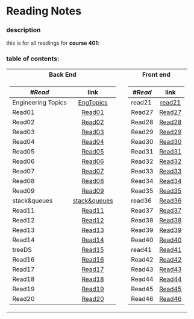 # Reading Notes
### description
this is for all readings for **course 401**: <br />
### table of contents: <br />
<table>
<tr><th>Back End </th><th></th><th>Front end</th>
<tr><td>


|  ***#Read*** |      link      |
|----------|:-------------:|
| Engineering Topics | [EngTopics](https://yousef-401-advanced-javascript.github.io/reading-notes401/EngTopics)|
| Read01 | [Read01](https://yousef-401-advanced-javascript.github.io/reading-notes401/read01) |
| Read02 | [Read02](https://yousef-401-advanced-javascript.github.io/reading-notes401/read02) |
| Read03 | [Read03](https://yousef-401-advanced-javascript.github.io/reading-notes401/read03) |
| Read04 | [Read04](https://yousef-401-advanced-javascript.github.io/reading-notes401/read04) |
| Read05 | [Read05](https://yousef-401-advanced-javascript.github.io/reading-notes401/read05Linkedlist) |
| Read06 | [Read06](https://yousef-401-advanced-javascript.github.io/reading-notes401/read06) |
| Read07 | [Read07](https://yousef-401-advanced-javascript.github.io/reading-notes401/read07) |
| Read08 | [Read08](https://yousef-401-advanced-javascript.github.io/reading-notes401/read08) |
| Read09 | [Read09](https://yousef-401-advanced-javascript.github.io/reading-notes401/read09) |
| stack&queues | [stack&queues](https://yousef-401-advanced-javascript.github.io/reading-notes401/stack&queues) |
| Read11 | [Read11](https://yousef-401-advanced-javascript.github.io/reading-notes401/read11) |
| Read12 | [Read12](https://yousef-401-advanced-javascript.github.io/reading-notes401/read12) |
| Read13 | [Read13](https://yousef-401-advanced-javascript.github.io/reading-notes401/read13) |
| Read14 | [Read14](https://yousef-401-advanced-javascript.github.io/reading-notes401/read14) |
| treeDS | [Read15](https://yousef-401-advanced-javascript.github.io/reading-notes401/treeDS) |
| Read16 | [Read16](https://yousef-401-advanced-javascript.github.io/reading-notes401/read16) |
| Read17 | [Read17](https://yousef-401-advanced-javascript.github.io/reading-notes401/read17) |
| Read18 | [Read18](https://yousef-401-advanced-javascript.github.io/reading-notes401/read18) |
| Read19 | [Read19](https://yousef-401-advanced-javascript.github.io/reading-notes401/read19) |
| Read20 | [Read20](https://yousef-401-advanced-javascript.github.io/reading-notes401/tree20) |

</td><td></td><td>

|  ***#Read*** |      link      |
|----------|:-------------:|
| read21 | [read21](https://yousef-401-advanced-javascript.github.io/reading-notes401/read21)|
| Read27 | [Read27](https://yousef-401-advanced-javascript.github.io/reading-notes401/read27) |
| Read28 | [Read28](https://yousef-401-advanced-javascript.github.io/reading-notes401/read28) |
| Read29 | [Read29](https://yousef-401-advanced-javascript.github.io/reading-notes401/read29) |
| Read30 | [Read30](https://yousef-401-advanced-javascript.github.io/reading-notes401/read30) |
| Read31 | [Read31](https://yousef-401-advanced-javascript.github.io/reading-notes401/read31) |
| Read32 | [Read32](https://yousef-401-advanced-javascript.github.io/reading-notes401/read32) |
| Read33 | [Read33](https://yousef-401-advanced-javascript.github.io/reading-notes401/read33) |
| Read34 | [Read34](https://yousef-401-advanced-javascript.github.io/reading-notes401/read34) |
| Read35 | [Read35](https://yousef-401-advanced-javascript.github.io/reading-notes401/read35) |
| read36 | [Read36](https://yousef-401-advanced-javascript.github.io/reading-notes401/read36) |
| Read37 | [Read37](https://yousef-401-advanced-javascript.github.io/reading-notes401/read37) |
| Read38 | [Read38](https://yousef-401-advanced-javascript.github.io/reading-notes401/read38) |
| Read39 | [Read39](https://yousef-401-advanced-javascript.github.io/reading-notes401/read39) |
| Read40 | [Read40](https://yousef-401-advanced-javascript.github.io/reading-notes401/read40) |
| read41 | [Read41](https://yousef-401-advanced-javascript.github.io/reading-notes401/tree41) |
| Read42 | [Read42](https://yousef-401-advanced-javascript.github.io/reading-notes401/read42) |
| Read43 | [Read43](https://yousef-401-advanced-javascript.github.io/reading-notes401/read43) |
| Read44 | [Read44](https://yousef-401-advanced-javascript.github.io/reading-notes401/read44) |
| Read45 | [Read45](https://yousef-401-advanced-javascript.github.io/reading-notes401/read45) |
| Read46 | [Read46](https://yousef-401-advanced-javascript.github.io/reading-notes401/tree46) |

</td></tr> </table>